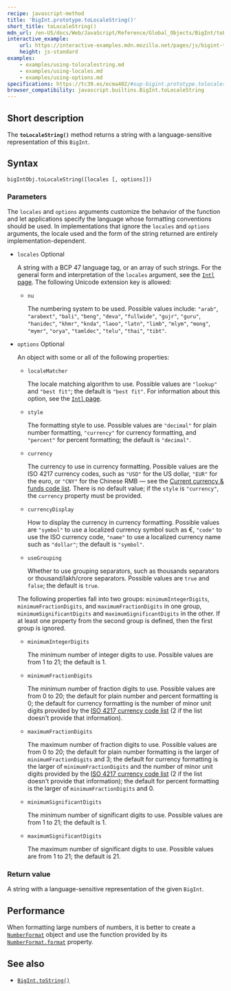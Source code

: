 ```yaml
---
recipe: javascript-method
title: 'BigInt.prototype.toLocaleString()'
short_title: toLocaleString()
mdn_url: /en-US/docs/Web/JavaScript/Reference/Global_Objects/BigInt/toLocaleString
interactive_example:
    url: https://interactive-examples.mdn.mozilla.net/pages/js/bigint-tolocalestring.html
    height: js-standard
examples:
    - examples/using-tolocalestring.md
    - examples/using-locales.md
    - examples/using-options.md
specifications: https://tc39.es/ecma402/#sup-bigint.prototype.tolocalestring
browser_compatibility: javascript.builtins.BigInt.toLocaleString
---
```


## Short description

The **`toLocaleString()`** method returns a string with a language-sensitive representation of this `BigInt`.

## Syntax

```
bigIntObj.toLocaleString([locales [, options]])
```

### Parameters

The `locales` and `options` arguments customize the behavior of the function and let applications specify the language whose formatting conventions should be used. In implementations that ignore the `locales` and `options` arguments, the locale used and the form of the string returned are entirely implementation-dependent.

-   `locales` Optional

    A string with a BCP 47 language tag, or an array of such strings. For the general form and interpretation of the `locales` argument, see the [`Intl` page](/en-US/docs/Web/JavaScript/Reference/Global_Objects/Intl#Locale_identification_and_negotiation). The following Unicode extension key is allowed:

    -   `nu`

        The numbering system to be used. Possible values include: `"arab"`, `"arabext"`, `"bali"`, `"beng"`, `"deva"`, `"fullwide"`, `"gujr"`, `"guru"`, `"hanidec"`, `"khmr"`, `"knda"`, `"laoo"`, `"latn"`, `"limb"`, `"mlym"`, `"mong"`, `"mymr"`, `"orya"`, `"tamldec"`, `"telu"`, `"thai"`, `"tibt"`.

-   `options` Optional

    An object with some or all of the following properties:

    -   `localeMatcher`

        The locale matching algorithm to use. Possible values are `"lookup"` and `"best fit"`; the default is `"best fit"`. For information about this option, see the [`Intl` page](/en-US/docs/Web/JavaScript/Reference/Global_Objects/Intl#Locale_negotiation).

    -   `style`

        The formatting style to use. Possible values are `"decimal"` for plain number formatting, `"currency"` for currency formatting, and `"percent"` for percent formatting; the default is `"decimal"`.

    -   `currency`

        The currency to use in currency formatting. Possible values are the ISO 4217 currency codes, such as `"USD"` for the US dollar, `"EUR"` for the euro, or `"CNY"` for the Chinese RMB — see the [Current currency & funds code list](http://www.currency-iso.org/en/home/tables/table-a1.html). There is no default value; if the `style` is `"currency"`, the `currency` property must be provided.

    -   `currencyDisplay`

        How to display the currency in currency formatting. Possible values are `"symbol"` to use a localized currency symbol such as €, `"code"` to use the ISO currency code, `"name"` to use a localized currency name such as `"dollar"`; the default is `"symbol"`.

    -   `useGrouping`

        Whether to use grouping separators, such as thousands separators or thousand/lakh/crore separators. Possible values are `true` and `false`; the default is `true`.

    The following properties fall into two groups: `minimumIntegerDigits`, `minimumFractionDigits`, and `maximumFractionDigits` in one group, `minimumSignificantDigits` and `maximumSignificantDigits` in the other. If at least one property from the second group is defined, then the first group is ignored.

    -   `minimumIntegerDigits`

        The minimum number of integer digits to use. Possible values are from 1 to 21; the default is 1.

    -   `minimumFractionDigits`

        The minimum number of fraction digits to use. Possible values are from 0 to 20; the default for plain number and percent formatting is 0; the default for currency formatting is the number of minor unit digits provided by the [ISO 4217 currency code list](http://www.currency-iso.org/en/home/tables/table-a1.html) (2 if the list doesn't provide that information).

    -   `maximumFractionDigits`

        The maximum number of fraction digits to use. Possible values are from 0 to 20; the default for plain number formatting is the larger of `minimumFractionDigits` and 3; the default for currency formatting is the larger of `minimumFractionDigits` and the number of minor unit digits provided by the [ISO 4217 currency code list](http://www.currency-iso.org/en/home/tables/table-a1.html) (2 if the list doesn't provide that information); the default for percent formatting is the larger of `minimumFractionDigits` and 0.

    -   `minimumSignificantDigits`

        The minimum number of significant digits to use. Possible values are from 1 to 21; the default is 1.

    -   `maximumSignificantDigits`

        The maximum number of significant digits to use. Possible values are from 1 to 21; the default is 21.

### Return value

A string with a language-sensitive representation of the given `BigInt`.

## Performance

When formatting large numbers of numbers, it is better to create a [`NumberFormat`](/en-US/docs/Web/JavaScript/Reference/Global_Objects/NumberFormat) object and use the function provided by its [`NumberFormat.format`](/en-US/docs/Web/JavaScript/Reference/Global_Objects/NumberFormat/format) property.

## See also

-   [`BigInt.toString()`](/en-US/docs/Web/JavaScript/Reference/Global_Objects/BigInt/toString)
